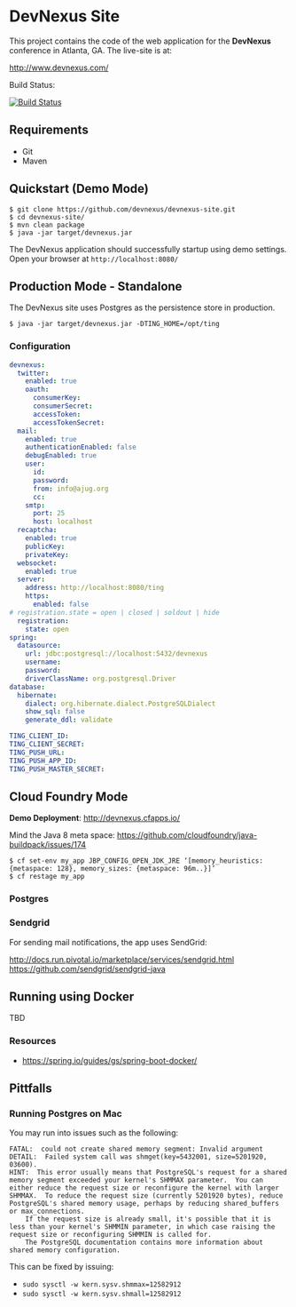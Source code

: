DevNexus Site
=============

This project contains the code of the web application for the **DevNexus** conference in Atlanta, GA. The live-site is at:

http://www.devnexus.com/

Build Status:

[![Build Status](https://travis-ci.org/devnexus/devnexus-site.png?branch=master)](https://travis-ci.org/devnexus/devnexus-site)

## Requirements

* Git
* Maven

## Quickstart (Demo Mode)

	$ git clone https://github.com/devnexus/devnexus-site.git
	$ cd devnexus-site/
	$ mvn clean package
	$ java -jar target/devnexus.jar

The DevNexus application should successfully startup using demo settings. Open your browser at `http://localhost:8080/`

## Production Mode - Standalone

The DevNexus site uses Postgres as the persistence store in production.

	$ java -jar target/devnexus.jar -DTING_HOME=/opt/ting

### Configuration

```yaml
devnexus:
  twitter:
    enabled: true
    oauth:
      consumerKey:
      consumerSecret:
      accessToken:
      accessTokenSecret:
  mail:
    enabled: true
    authenticationEnabled: false
    debugEnabled: true
    user:
      id:
      password:
      from: info@ajug.org
      cc:
    smtp:
      port: 25
      host: localhost
  recaptcha:
    enabled: true
    publicKey:
    privateKey:
  websocket:
    enabled: true
  server:
    address: http://localhost:8080/ting
    https:
      enabled: false
# registration.state = open | closed | soldout | hide
  registration:
    state: open
spring:
  datasource:
    url: jdbc:postgresql://localhost:5432/devnexus
    username:
    password:
    driverClassName: org.postgresql.Driver
database:
  hibernate:
    dialect: org.hibernate.dialect.PostgreSQLDialect
    show_sql: false
    generate_ddl: validate

TING_CLIENT_ID:
TING_CLIENT_SECRET:
TING_PUSH_URL:
TING_PUSH_APP_ID:
TING_PUSH_MASTER_SECRET:
```

## Cloud Foundry Mode

**Demo Deployment**: http://devnexus.cfapps.io/

Mind the Java 8 meta space: https://github.com/cloudfoundry/java-buildpack/issues/174

	$ cf set-env my_app JBP_CONFIG_OPEN_JDK_JRE ‘[memory_heuristics: {metaspace: 128}, memory_sizes: {metaspace: 96m..}]’
	$ cf restage my_app

### Postgres

### Sendgrid

For sending mail notifications, the app uses SendGrid:

http://docs.run.pivotal.io/marketplace/services/sendgrid.html
https://github.com/sendgrid/sendgrid-java



## Running using Docker

TBD

### Resources

* https://spring.io/guides/gs/spring-boot-docker/

## Pittfalls

### Running Postgres on Mac

You may run into issues such as the following:

````
FATAL:  could not create shared memory segment: Invalid argument
DETAIL:  Failed system call was shmget(key=5432001, size=5201920, 03600).
HINT:  This error usually means that PostgreSQL's request for a shared memory segment exceeded your kernel's SHMMAX parameter.  You can either reduce the request size or reconfigure the kernel with larger SHMMAX.  To reduce the request size (currently 5201920 bytes), reduce PostgreSQL's shared memory usage, perhaps by reducing shared_buffers or max_connections.
	If the request size is already small, it's possible that it is less than your kernel's SHMMIN parameter, in which case raising the request size or reconfiguring SHMMIN is called for.
	The PostgreSQL documentation contains more information about shared memory configuration.
````

This can be fixed by issuing:

* `sudo sysctl -w kern.sysv.shmmax=12582912`
* `sudo sysctl -w kern.sysv.shmall=12582912`


